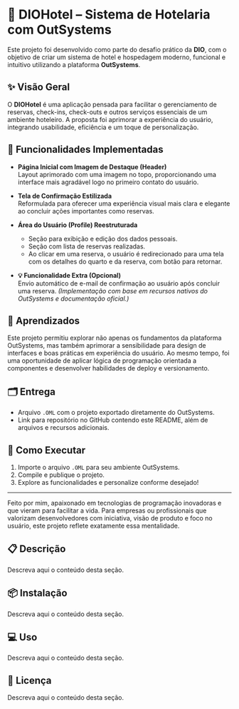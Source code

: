 # 🏨 DIOHotel – Sistema de Hotelaria com OutSystems

Este projeto foi desenvolvido como parte do desafio prático da **DIO**, com o objetivo de criar um sistema de hotel e hospedagem moderno, funcional e intuitivo utilizando a plataforma **OutSystems**.

## ✨ Visão Geral

O **DIOHotel** é uma aplicação pensada para facilitar o gerenciamento de reservas, check-ins, check-outs e outros serviços essenciais de um ambiente hoteleiro. A proposta foi aprimorar a experiência do usuário, integrando usabilidade, eficiência e um toque de personalização.

## 🎯 Funcionalidades Implementadas

- **Página Inicial com Imagem de Destaque (Header)**  
  Layout aprimorado com uma imagem no topo, proporcionando uma interface mais agradável logo no primeiro contato do usuário.

- **Tela de Confirmação Estilizada**  
  Reformulada para oferecer uma experiência visual mais clara e elegante ao concluir ações importantes como reservas.

- **Área do Usuário (Profile) Reestruturada**  
  - Seção para exibição e edição dos dados pessoais.  
  - Seção com lista de reservas realizadas.  
  - Ao clicar em uma reserva, o usuário é redirecionado para uma tela com os detalhes do quarto e da reserva, com botão para retornar.

- **💡 Funcionalidade Extra (Opcional)**  
  Envio automático de e-mail de confirmação ao usuário após concluir uma reserva. *(Implementação com base em recursos nativos do OutSystems e documentação oficial.)*

## 🧠 Aprendizados

Este projeto permitiu explorar não apenas os fundamentos da plataforma OutSystems, mas também aprimorar a sensibilidade para design de interfaces e boas práticas em experiência do usuário. Ao mesmo tempo, foi uma oportunidade de aplicar lógica de programação orientada a componentes e desenvolver habilidades de deploy e versionamento.

## 🗂 Entrega

- Arquivo `.OML` com o projeto exportado diretamente do OutSystems.  
- Link para repositório no GitHub contendo este README, além de arquivos e recursos adicionais.

## 🚀 Como Executar

1. Importe o arquivo `.OML` para seu ambiente OutSystems.
2. Compile e publique o projeto.
3. Explore as funcionalidades e personalize conforme desejado!

---

Feito por mim, apaixonado em tecnologias de programação inovadoras e que vieram para facilitar a vida. Para empresas ou profissionais que valorizam desenvolvedores com iniciativa, visão de produto e foco no usuário, este projeto reflete exatamente essa mentalidade.


## 📋 Descrição

Descreva aqui o conteúdo desta seção.


## 📦 Instalação

Descreva aqui o conteúdo desta seção.


## 💻 Uso

Descreva aqui o conteúdo desta seção.


## 📄 Licença

Descreva aqui o conteúdo desta seção.
